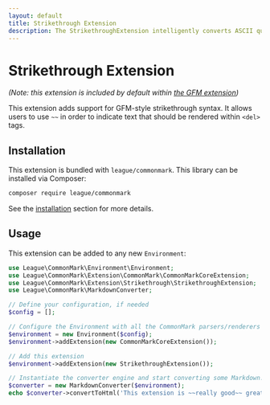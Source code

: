 ```yaml
---
layout: default
title: Strikethrough Extension
description: The StrikethroughExtension intelligently converts ASCII quotes, dashes, and ellipses to their Unicode equivalents
---
```


# Strikethrough Extension

_(Note: this extension is included by default within [the GFM extension](/2.1/extensions/github-flavored-markdown/))_

This extension adds support for GFM-style strikethrough syntax.  It allows users to use `~~` in order to indicate text that should be rendered within `<del>` tags.

## Installation

This extension is bundled with `league/commonmark`. This library can be installed via Composer:

```bash
composer require league/commonmark
```

See the [installation](/2.1/installation/) section for more details.

## Usage

This extension can be added to any new `Environment`:

```php
use League\CommonMark\Environment\Environment;
use League\CommonMark\Extension\CommonMark\CommonMarkCoreExtension;
use League\CommonMark\Extension\Strikethrough\StrikethroughExtension;
use League\CommonMark\MarkdownConverter;

// Define your configuration, if needed
$config = [];

// Configure the Environment with all the CommonMark parsers/renderers
$environment = new Environment($config);
$environment->addExtension(new CommonMarkCoreExtension());

// Add this extension
$environment->addExtension(new StrikethroughExtension());

// Instantiate the converter engine and start converting some Markdown!
$converter = new MarkdownConverter($environment);
echo $converter->convertToHtml('This extension is ~~really good~~ great!');
```
